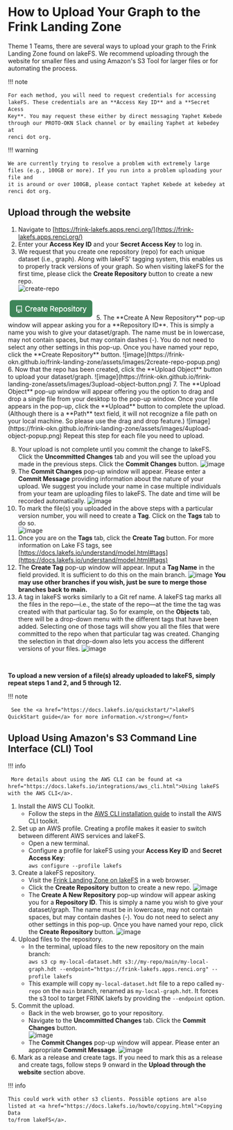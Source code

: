 # How to Upload Your Graph to the Frink Landing Zone
Theme 1 Teams, there are several ways to upload your graph to the Frink Landing Zone found on lakeFS. We recommend uploading through the website for smaller files and using Amazon's S3 Tool for larger files or for automating the process. 

!!! note

    For each method, you will need to request credentials for accessing lakeFS. These credentials are an **Access Key ID** and a **Secret Acess 
    Key**. You may request these either by direct messaging Yaphet Kebede through our PROTO-OKN Slack channel or by emailing Yaphet at kebedey at
    renci dot org.

!!! warning
   
    We are currently trying to resolve a problem with extremely large files (e.g., 100GB or more). If you run into a problem uploading your file and 
    it is around or over 100GB, please contact Yaphet Kebede at kebedey at renci dot org.

## Upload through the website

1. Navigate to [https://frink-lakefs.apps.renci.org/](https://frink-lakefs.apps.renci.org/)
2. Enter your **Access Key ID** and your **Secret Access Key** to log in.
3. We request that you create one repository (repo) for each unique dataset (i.e., graph). Along with lakeFS' tagging system, this enables us to properly track versions of your graph. So when visiting lakeFS for the first time, please click the **Create Repository** button to create a new repo.<br>
![create-repo](https://frink-okn.github.io/frink-landing-zone/assets/images/1create-repo-button.png)
<img src="assets/images/1create-repo-button.png" width="200">
5. The **Create A New Repository** pop-up window will appear asking you for a **Repository ID**. This is simply a name you wish to give your dataset/graph. The name must be in lowercase, may not contain spaces, but may contain dashes (-). You do not need to select any other settings in this pop-up. Once you have named your repo, click the **Create Repository** button.
![image](https://frink-okn.github.io/frink-landing-zone/assets/images/2create-repo-popup.png)
6. Now that the repo has been created, click the **Upload Object** button to upload your dataset/graph.   
![image](https://frink-okn.github.io/frink-landing-zone/assets/images/3upload-object-button.png)
7. The **Upload Object** pop-up window will appear offering you the option to drag and drop a single file from your desktop to the pop-up window. Once your file appears in the pop-up, click the **Upload** button to complete the upload. (Although there is a **Path** text field, it will not recognize a file path on your local machine. So please use the drag and drop feature.)
![image](https://frink-okn.github.io/frink-landing-zone/assets/images/4upload-object-popup.png) 
Repeat this step for each file you need to upload.
        
8. Your upload is not complete until you commit the change to lakeFS. Click the **Uncommitted Changes** tab and you will see the upload you made in the previous steps. Click the **Commit Changes** button.
![image](https://frink-okn.github.io/frink-landing-zone/assets/images/5uncommitted-changes-tab.png)
9. The **Commit Changes** pop-up window will appear. Please enter a **Commit Message** providing information about the nature of your upload. We suggest you include your name in case multiple individuals from your team are uploading files to lakeFS. The date and time will be recorded automatically.
![image](https://frink-okn.github.io/frink-landing-zone/assets/images/7commit-changes-popup.png)
10. To mark the file(s) you uploaded in the above steps with a particular version number, you will need to create a **Tag**. Click on the **Tags** tab to do so.   
![image](https://frink-okn.github.io/frink-landing-zone/assets/images/9tags-tab-button.png)
11. Once you are on the **Tags** tab, click the **Create Tag** button. For more information on Lake FS tags, see [https://docs.lakefs.io/understand/model.html#tags](https://docs.lakefs.io/understand/model.html#tags)
12. The **Create Tag** pop-up window will appear. Input a **Tag Name** in the field provided. It is sufficient to do this on the main branch.
![image](https://frink-okn.github.io/frink-landing-zone/assets/images/10tag-popup.png)
**You may use other branches if you wish, just be sure to merge those branches back to main.**
13. A tag in lakeFS works similarly to a Git ref name. A lakeFS tag marks all the files in the repo&mdash;i.e., the state of the repo&mdash;at the time the tag was created with that particular tag. So for example, on the **Objects** tab, there will be a drop-down menu with the different tags that have been added. Selecting one of those tags will show you all the files that were committed to the repo when that particular tag was created. Changing the selection in that drop-down also lets you access the different versions of your files.
    ![image](https://frink-okn.github.io/frink-landing-zone/assets/images/11change-committed-per-tag.png)
<br /> 

**To upload a new version of a file(s) already uploaded to lakeFS, simply repeat steps 1 and 2, and 5 through 12.**

!!! note

     See the <a href="https://docs.lakefs.io/quickstart/">lakeFS QuickStart guide</a> for more information.</strong></font> 

## Upload Using Amazon's S3 Command Line Interface (CLI) Tool

!!! info

     More details about using the AWS CLI can be found at <a href="https://docs.lakefs.io/integrations/aws_cli.html">Using lakeFS with the AWS CLI</a>.     
    
     
1. Install the AWS CLI Toolkit.
    * Follow the steps in the [AWS CLI installation guide](https://docs.aws.amazon.com/cli/v1/userguide/cli-chap-install.html) to install the AWS CLI toolkit.
2. Set up an AWS profile. Creating a profile makes it easier to switch between different AWS services and lakeFS.
    * Open a new terminal.
    * Configure a profile for lakeFS using your **Access Key ID** and **Secret Access Key**:<br> ```aws configure --profile lakefs```
3. Create a lakeFS repository.
    * Visit the [Frink Landing Zone on lakeFS](https://frink-lakefs.apps.renci.org) in a web browser.
    * Click the **Create Repository** button to create a new repo.
    ![image](https://frink-okn.github.io/frink-landing-zone/assets/images/1create-repo-button.png)      
    * The **Create A New Repository** pop-up window will appear asking you for a **Repository ID**. This is simply a name you wish to give your dataset/graph. The name must be in lowercase, may not contain spaces, but may contain dashes (-). You do not need to select any other settings in this pop-up. Once you have named your repo, click the **Create Repository** button.
    ![image](https://frink-okn.github.io/frink-landing-zone/assets/images/2create-repo-popup.png)
4. Upload files to the repository.
    * In the terminal, upload files to the new repository on the main branch:
   <br>```aws s3 cp my-local-dataset.hdt s3://my-repo/main/my-local-graph.hdt --endpoint="https://frink-lakefs.apps.renci.org" --profile lakefs```
    * This example will copy `my-local-dataset.hdt` file to a repo called `my-repo` on the `main` branch, renamed as `my-local-graph.hdt`. It forces the s3 tool to target FRINK lakefs by providing the `--endpoint` option.
5. Commit the upload.
    * Back in the web browser, go to your repository.
    * Navigate to the **Uncommitted Changes** tab. Click the **Commit Changes** button.   
     ![image](https://frink-okn.github.io/frink-landing-zone/assets/images/5uncommitted-changes-tab.png)    
    * The **Commit Changes** pop-up window will appear. Please enter an appropriate **Commit Message**.
     ![image](https://frink-okn.github.io/frink-landing-zone/assets/images/7commit-changes-popup.png)
6. Mark as a release and create tags. If you need to mark this as a release and create tags, follow steps 9 onward in the **Upload through the website** section above. 

!!! info

    This could work with other s3 clients. Possible options are also listed at <a href="https://docs.lakefs.io/howto/copying.html">Copying Data
    to/from lakeFS</a>.

